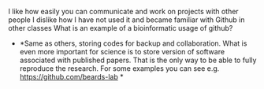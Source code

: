 I like how easily you can communicate and work on projects with other people 
I dislike how I have not used it and became familiar with Github in other classes 
What is an example of a bioinformatic usage of github? 
  - *Same as others, storing codes for backup and collaboration. What is even more important for science is to store version of software associated with published papers. That is the only way to be able to fully reproduce the research. For some examples you can see e.g. https://github.com/beards-lab *
